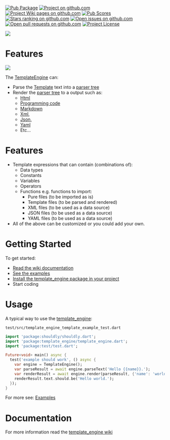 [//]: # (This file was generated from: doc/template/README.md.template using the documentation_builder package)
[![Pub Package](https://img.shields.io/pub/v/template_engine)](https://pub.dev/packages/template_engine)
[![Project on github.com](https://img.shields.io/badge/repository-git%20hub-informational)](https://github.com/domain-centric/template_engine)
[![Project Wiki pages on github.com](https://img.shields.io/badge/documentation-wiki-informational)](https://github.com/domain-centric/template_engine/wiki)
[![Pub Scores](https://img.shields.io/pub/likes/template_engine)](https://pub.dev/packages/template_engine/score)
[![Stars ranking on github.com](https://img.shields.io/github/stars/domain-centric/template_engine?style=flat)](https://github.com/domain-centric/template_engine/stargazers)
[![Open issues on github.com](https://img.shields.io/github/issues/domain-centric/template_engine)](https://github.com/domain-centric/template_engine/issues)
[![Open pull requests on github.com](https://img.shields.io/github/issues-pr/domain-centric/template_engine)](https://github.com/domain-centric/template_engine/pulls)
[![Project License](https://img.shields.io/github/license/domain-centric/template_engine)](https://github.com/domain-centric/template_engine/blob/main/LICENSE)
 
![](https://github.com/domain-centric/template_engine/wiki/template_engine.png)

# Features
![](https://github.com/domain-centric/template_engine/wiki/template_engine.png)

The [TemplateEngine](https://github.com/domain-centric/template_engine/blob/da5017a3a0a03d3b209da01ab82923a9b434201c/lib/src/template_engine.dart#L4) can:
* Parse the [Template](https://pub.dev/packages/Template) text into a
  [parser tree](https://en.wikipedia.org/wiki/Parse_tree)
* Render the [parser tree](https://en.wikipedia.org/wiki/Parse_tree)
  to a output such as:
  * [Html](https://en.wikipedia.org/wiki/HTML)
  * [Programming code](https://en.wikipedia.org/wiki/Programming_language)
  * [Markdown](https://en.wikipedia.org/wiki/Markdown)
  * [Xml](https://en.wikipedia.org/wiki/XML),
  * [Json](https://en.wikipedia.org/wiki/JSON),
  * [Yaml](https://en.wikipedia.org/wiki/YAML)
  * Etc...

# Features
* Template expressions that can contain (combinations of):
  * Data types
  * Constants
  * Variables
  * Operators
  * Functions
    e.g. functions to import:
    * Pure files (to be imported as is)
    * Template files (to be parsed and rendered)
    * XML files (to be used as a data source)
    * JSON files (to be used as a data source)
    * YAML files (to be used as a data source)
* All of the above can be customized or you could add your own.

# Getting Started
To get started:
* [Read the wiki documentation](https://github.com/domain-centric/template_engine/wiki)
* [See the examples](https://github.com/domain-centric/template_engine/wiki/10%20Examples)
* [Install the template_engine package in your project](https://pub.dev/packages/template_engine/install)
* Start coding

# Usage
A typical way to use the [template_engine](https://pub.dev/packages/template_engine):

`test/src/template_engine_template_example_test.dart`
```dart
import 'package:shouldly/shouldly.dart';
import 'package:template_engine/template_engine.dart';
import 'package:test/test.dart';

Future<void> main() async {
  test('example should work', () async {
    var engine = TemplateEngine();
    var parseResult = await engine.parseText('Hello {{name}}.');
    var renderResult = await engine.render(parseResult, {'name': 'world'});
    renderResult.text.should.be('Hello world.');
  });
}

```


For more see: [Examples](https://pub.dev/packages/template_engine/example)

# Documentation
For more information read the [template_engine wiki](https://github.com/domain-centric/template_engine/wiki)